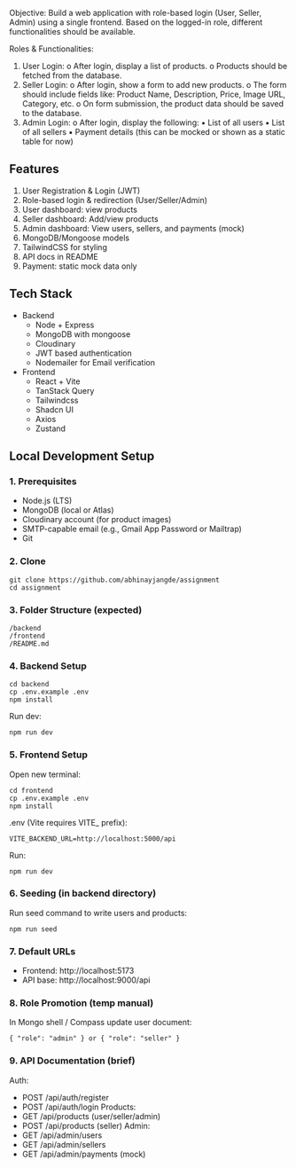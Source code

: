 Objective:
Build a web application with role-based login (User, Seller, Admin) using a single frontend. Based on the
logged-in role, different functionalities should be available.

Roles & Functionalities:

1. User Login:
   o After login, display a list of products.
   o Products should be fetched from the database.
2. Seller Login:
   o After login, show a form to add new products.
   o The form should include fields like: Product Name, Description, Price, Image URL,
   Category, etc.
   o On form submission, the product data should be saved to the database.
3. Admin Login:
   o After login, display the following:
   ▪ List of all users
   ▪ List of all sellers
   ▪ Payment details (this can be mocked or shown as a static table for now)

## Features

1. User Registration & Login (JWT)
2. Role-based login & redirection (User/Seller/Admin)
3. User dashboard: view products
4. Seller dashboard: Add/view products
5. Admin dashboard: View users, sellers, and payments (mock)
6. MongoDB/Mongoose models
7. TailwindCSS for styling
8. API docs in README
9. Payment: static mock data only

## Tech Stack

- Backend
  - Node + Express
  - MongoDB with mongoose
  - Cloudinary
  - JWT based authentication
  - Nodemailer for Email verification
- Frontend
  - React + Vite
  - TanStack Query
  - Tailwindcss
  - Shadcn UI
  - Axios
  - Zustand

## Local Development Setup

### 1. Prerequisites

- Node.js (LTS)
- MongoDB (local or Atlas)
- Cloudinary account (for product images)
- SMTP-capable email (e.g., Gmail App Password or Mailtrap)
- Git

### 2. Clone

```
git clone https://github.com/abhinayjangde/assignment
cd assignment
```

### 3. Folder Structure (expected)

```
/backend
/frontend
/README.md
```

### 4. Backend Setup

```
cd backend
cp .env.example .env
npm install
```

Run dev:

```
npm run dev
```

### 5. Frontend Setup

Open new terminal:

```
cd frontend
cp .env.example .env
npm install
```

.env (Vite requires VITE\_ prefix):

```
VITE_BACKEND_URL=http://localhost:5000/api
```

Run:

```
npm run dev
```

### 6. Seeding (in backend directory)

Run seed command to write users and products:

```
npm run seed
```

### 7. Default URLs

- Frontend: http://localhost:5173
- API base: http://localhost:9000/api

### 8. Role Promotion (temp manual)

In Mongo shell / Compass update user document:

```
{ "role": "admin" } or { "role": "seller" }
```

### 9. API Documentation (brief)

Auth:

- POST /api/auth/register
- POST /api/auth/login
  Products:
- GET /api/products (user/seller/admin)
- POST /api/products (seller)
  Admin:
- GET /api/admin/users
- GET /api/admin/sellers
- GET /api/admin/payments (mock)
